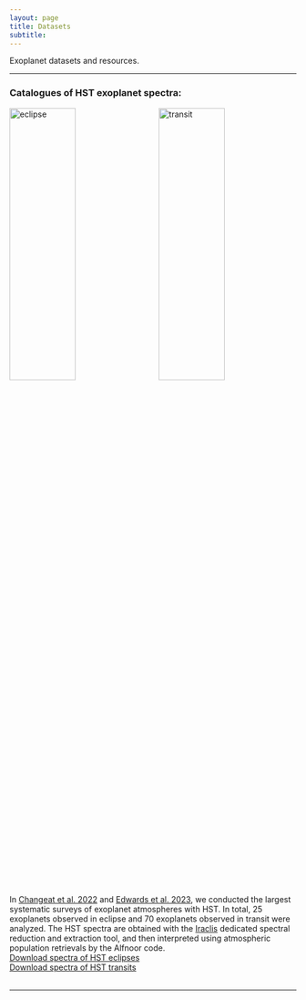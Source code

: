 ```yaml
---
layout: page
title: Datasets
subtitle: 
---
```


Exoplanet datasets and resources.
  
---

### Catalogues of HST exoplanet spectra:
<img src="https://quentchangeat.github.io/img/eclipse_spectra.png" alt="eclipse" width="48%" height="35%" align="left" style="padding-right:4px">
<img src="https://quentchangeat.github.io/img/transit_spectra.png" alt="transit" width="48%" height="35%" align="right" style="padding-left:4px">
<br clear="left"/>

In [Changeat et al. 2022](https://iopscience.iop.org/article/10.3847/1538-4365/ac5cc2) and  [Edwards et al. 2023](https://iopscience.iop.org/article/10.3847/1538-4365/ac9f1a), we conducted the largest systematic surveys of exoplanet atmospheres with HST. In total, 25 exoplanets observed in eclipse and 70 exoplanets observed in transit were analyzed. The HST spectra are obtained with the [Iraclis](https://github.com/ucl-exoplanets/Iraclis) dedicated spectral reduction and extraction tool, and then interpreted using atmospheric population retrievals by the Alfnoor code.       <br /> 
[Download spectra of HST eclipses](https://quentchangeat.github.io/img/C22_spectra.zip)       <br />
[Download spectra of HST transits](https://quentchangeat.github.io/img/E22_spectra.zip)       <br />
<br clear="left"/>

---


